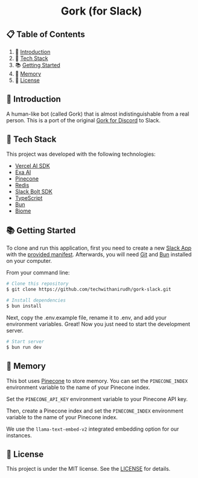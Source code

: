 <h1 align="center">Gork (for Slack)</h4>

## 📋 Table of Contents

1. 🤖 [Introduction](#introduction)
2. 🚀 [Tech Stack](#tech-stack)
3. 📚 [Getting Started](#getting-started)
4. 🧠 [Memory](#memory)
5. 📝 [License](#license)

## <a name="introduction">🤖 Introduction</a>

A human-like bot (called Gork) that is almost indistinguishable from a real person. This is a port of the original [Gork for Discord](https://github.com/techwithanirudh/gork) to Slack.

## <a name="tech-stack">🚀 Tech Stack</a>

This project was developed with the following technologies:

- [Vercel AI SDK][ai-sdk]
- [Exa AI][exa]
- [Pinecone][pinecone]
- [Redis][redis]
- [Slack Bolt SDK][slack-bolt]
- [TypeScript][ts]
- [Bun][bun]
- [Biome][biome]

## <a name="getting-started">📚 Getting Started</a>

To clone and run this application, first you need to create a new [Slack App](https://api.slack.com/apps) with the [provided manifest](slack-manifest.json). Afterwards, you will need [Git][git] and [Bun][bun] installed on your computer.

From your command line:

```bash
# Clone this repository
$ git clone https://github.com/techwithanirudh/gork-slack.git

# Install dependencies
$ bun install
```

Next, copy the .env.example file, rename it to .env, and add your environment variables.
Great! Now you just need to start the development server.

```bash
# Start server
$ bun run dev
```

## <a name="memory">🧠 Memory</a>

This bot uses [Pinecone][pinecone] to store memory. You can set the `PINECONE_INDEX` environment variable to the name of your Pinecone index.

Set the `PINECONE_API_KEY` environment variable to your Pinecone API key.

Then, create a Pinecone index and set the `PINECONE_INDEX` environment variable to the name of your Pinecone index.

We use the `llama-text-embed-v2` integrated embedding option for our instances.

## <a name="license">📝 License</a>

This project is under the MIT license. See the [LICENSE](LICENSE) for details.

[git]: https://git-scm.com/
[node]: https://nodejs.org/
[ts]: https://www.typescriptlang.org/
[slack-bolt]: https://docs.slack.dev/tools/bolt-js/
[biome]: https://biomejs.dev/
[ai-sdk]: https://ai-sdk.dev/
[bun]: https://bun.sh/
[exa]: https://exa.ai/
[pinecone]: https://www.pinecone.io/
[redis]: https://redis.io/
